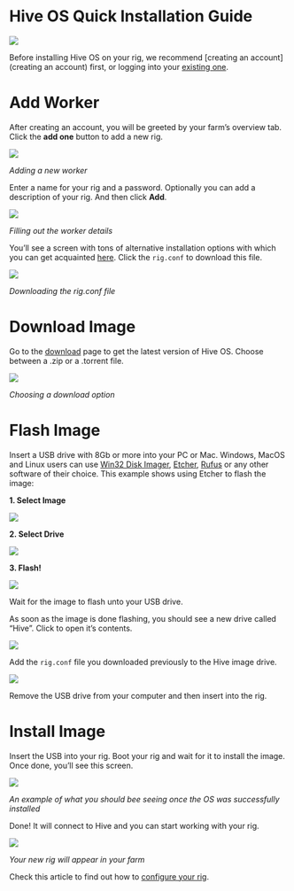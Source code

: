 # Hive OS Quick Installation Guide

<img
  src="https://github.com/minershive/hiveon-kb/raw/master/images/quick_install/header.png?sanitize=true" data-canonical-src="https://github.com/minershive/hiveon-kb/raw/master/images/quick_install/header.png"
  />

Before installing Hive OS on your rig, we recommend [creating an account](creating an account) first, or logging into your [existing one](https://the.hiveos.farm/).

# Add Worker
After creating an account, you will be greeted by your farm’s overview tab. Click the **add one** button to add a new rig.

<img
  src="https://github.com/minershive/hiveon-kb/raw/master/images/quick_install/add_worker.gif?sanitize=true" data-canonical-src="https://github.com/minershive/hiveon-kb/raw/master/images/quick_install/add_worker.gif"
  />

_Adding a new worker_

Enter a name for your rig and a password. Optionally you can add a description of your rig. And then click **Add**.

<img
  src="https://github.com/minershive/hiveon-kb/raw/master/images/quick_install/worker_info.gif?sanitize=true" data-canonical-src="https://github.com/minershive/hiveon-kb/raw/master/images/quick_install/worker_info.gif"
  />

_Filling out the worker details_

You’ll see a screen with tons of alternative installation options with which you can get acquainted [here](guides/start_worker_setup.md). Click the `rig.conf` to download this file.

<img
  src="https://github.com/minershive/hiveon-kb/raw/master/images/quick_install/dl_rig_conf.png?sanitize=true" data-canonical-src="https://github.com/minershive/hiveon-kb/raw/master/images/quick_install/dl_rig_conf.png"
  />

_Downloading the rig.conf file_

# Download Image
Go to the [download](https://hiveos.farm/install/) page to get the latest version of Hive OS. Choose between a .zip or a .torrent file.

<img
  src="https://github.com/minershive/hiveon-kb/raw/master/images/quick_install/install.png?sanitize=true" data-canonical-src="https://github.com/minershive/hiveon-kb/raw/master/images/quick_install/install.png"
  />

_Choosing a download option_

# Flash Image
Insert a USB drive with 8Gb or more into your PC or Mac. Windows, MacOS and Linux users can use [Win32 Disk Imager](https://sourceforge.net/projects/win32diskimager/), [Etcher](https://etcher.io/), [Rufus](https://rufus.akeo.ie/) or any other software of their choice. This example shows using Etcher to flash the image:

**1. Select Image**

<img
  src="https://github.com/minershive/hiveon-kb/raw/master/images/quick_install/etcher_select.png?sanitize=true" data-canonical-src="https://github.com/minershive/hiveon-kb/raw/master/images/quick_install/etcher_select.png"
  />

**2. Select Drive**

<img
  src="https://github.com/minershive/hiveon-kb/raw/master/images/quick_install/etcher_drive.png?sanitize=true" data-canonical-src="https://github.com/minershive/hiveon-kb/raw/master/images/quick_install/etcher_drive.png"
  />

**3. Flash!**

<img
  src="https://github.com/minershive/hiveon-kb/raw/master/images/quick_install/etcher_flash.png?sanitize=true" data-canonical-src="https://github.com/minershive/hiveon-kb/raw/master/images/quick_install/etcher_flash.png"
  />

Wait for the image to flash unto your USB drive.

As soon as the image is done flashing, you should see a new drive called “Hive”. Click to open it’s contents.

<img
  src="https://github.com/minershive/hiveon-kb/raw/master/images/quick_install/hive_drive.png?sanitize=true" data-canonical-src="https://github.com/minershive/hiveon-kb/raw/master/images/quick_install/hive_drive.png"
  />

Add the `rig.conf` file you downloaded previously to the Hive image drive.

<img
  src="https://github.com/minershive/hiveon-kb/raw/master/images/quick_install/hive_drive_conf.png?sanitize=true" data-canonical-src="https://github.com/minershive/hiveon-kb/raw/master/images/quick_install/hive_drive_conf.png"
  />

Remove the USB drive from your computer and then insert into the rig.

# Install Image
Insert the USB into your rig. Boot your rig and wait for it to install the image. Once done, you’ll see this screen.

<img
  src="https://github.com/minershive/hiveon-kb/raw/master/images/quick_install/os_install.jpeg?sanitize=true" data-canonical-src="https://github.com/minershive/hiveon-kb/raw/master/images/quick_install/os_install.jpeg"
  />

_An example of what you should bee seeing once the OS was successfully installed_

Done! It will connect to Hive and you can start working with your rig.

<img
  src="https://github.com/minershive/hiveon-kb/raw/master/images/quick_install/new_rig.png?sanitize=true" data-canonical-src="https://github.com/minershive/hiveon-kb/raw/master/images/quick_install/new_rig.png"
  />

_Your new rig will appear in your farm_

Check this article to find out how to [configure your rig](start_dashboard_setup.md).
